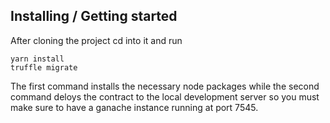 ## Installing / Getting started

After cloning the project cd into it and run

```shell
yarn install
truffle migrate
```

The first command installs the necessary node packages while the second command deloys the contract to the local development server so you must make sure to have a ganache instance running at port 7545.
